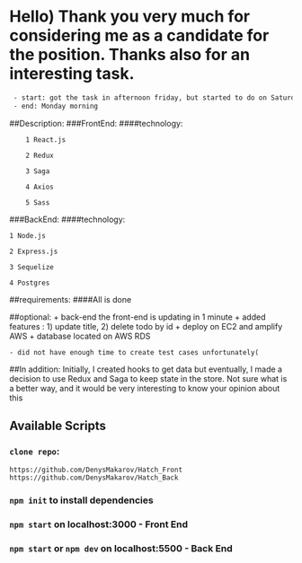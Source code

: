 

# Hello) Thank you very much for considering me as a candidate for the position. Thanks also for an interesting task.

```bash
 - start: got the task in afternoon friday, but started to do on Saturday morning
 - end: Monday morning
```

##Description:
###FrontEnd:
####technology:

        1 React.js
        
        2 Redux
        
        3 Saga
        
        4 Axios
        
        5 Sass

###BackEnd:
####technology:

    1 Node.js
    
    2 Express.js
    
    3 Sequelize
    
    4 Postgres







##requirements:
####All is done

##optional:
    + back-end the front-end is updating in 1 minute
    + added features : 1) update title, 2) delete todo by id
    + deploy on EC2 and amplify AWS
    + database located on AWS RDS

    - did not have enough time to create test cases unfortunately(


##In addition:
Initially, I created hooks to get data but eventually, I made a decision to use Redux and Saga to keep state in the store. Not sure what is a better way, and it would be very interesting to know your opinion about this



## Available Scripts

### `clone repo`:
    https://github.com/DenysMakarov/Hatch_Front
    https://github.com/DenysMakarov/Hatch_Back

### `npm init` to install dependencies

#### 
### `npm start` on localhost:3000  - Front End
### `npm start` or `npm dev` on localhost:5500 - Back End





